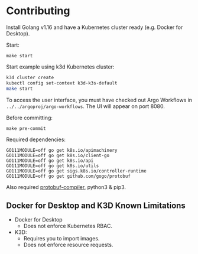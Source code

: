 # Contributing

Install Golang v1.16 and have a Kubernetes cluster ready (e.g. Docker for Desktop).

Start:

```
make start
```

Start example using k3d Kubernetes cluster:

```bash
k3d cluster create
kubectl config set-context k3d-k3s-default
make start
```

To access the user interface, you must have checked out Argo Workflows in `../../argoproj/argo-workflows`. The UI will
appear on port 8080.

Before committing:

```
make pre-commit
```

Required dependencies:

```
GO111MODULE=off go get k8s.io/apimachinery           
GO111MODULE=off go get k8s.io/client-go
GO111MODULE=off go get k8s.io/api
GO111MODULE=off go get k8s.io/utils
GO111MODULE=off go get sigs.k8s.io/controller-runtime
GO111MODULE=off go get github.com/gogo/protobuf
```

Also required [protobuf-compiler](https://grpc.io/docs/protoc-installation/), python3 & pip3.

## Docker for Desktop and K3D Known Limitations

* Docker for Desktop
    * Does not enforce Kubernetes RBAC.
* K3D:
    * Requires you to import images.
    * Does not enforce resource requests.